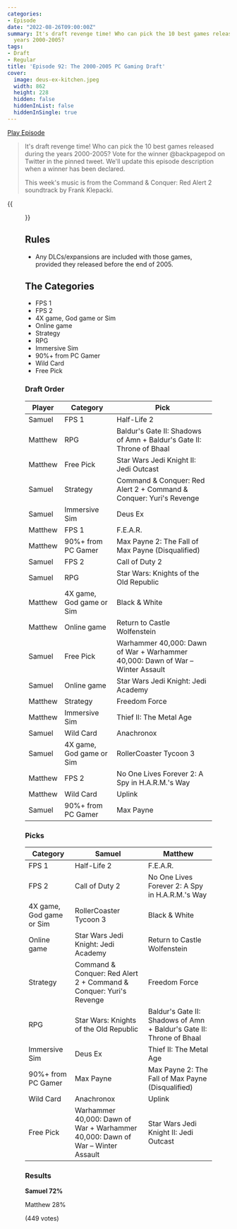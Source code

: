 ```yaml
---
categories:
- Episode
date: "2022-08-26T09:00:00Z"
summary: It's draft revenge time! Who can pick the 10 best games released during the
  years 2000-2005?
tags:
- Draft
- Regular
title: 'Episode 92: The 2000-2005 PC Gaming Draft'
cover: 
  image: deus-ex-kitchen.jpeg
  width: 862
  height: 228
  hidden: false
  hiddenInList: false
  hiddenInSingle: true
---
```


[Play Episode](https://www.patreon.com/posts/episode-92-2000-70859680)
> It's draft revenge time! Who can pick the 10 best games released during the years 2000-2005? Vote for the winner @backpagepod on Twitter in the pinned tweet. We'll update this episode description when a winner has been declared.
>
> This week's music is from the Command & Conquer: Red Alert 2 soundtrack by Frank Klepacki.

{{<figure 
    src="deus-ex-kitchen.jpeg" 
    caption="Image Credit: TABBDL" 
    alt="Deus Ex Kitchen">}}

## Rules

- Any DLCs/expansions are included with those games, provided they released before the end of 2005.

## The Categories

- FPS 1
- FPS 2
- 4X game, God game or Sim
- Online game
- Strategy
- RPG
- Immersive Sim
- 90%+ from PC Gamer
- Wild Card
- Free Pick

### Draft Order

| Player     | Category                 | Pick                                                                           |
|------------|--------------------------|--------------------------------------------------------------------------------|
| Samuel     | FPS 1                    | Half-Life 2                                                                    |
| Matthew    | RPG                      | Baldur's Gate II: Shadows of Amn + Baldur's Gate II: Throne of Bhaal           |
| Matthew    | Free Pick                | Star Wars Jedi Knight II: Jedi Outcast                                         |
| Samuel     | Strategy                 | Command & Conquer: Red Alert 2 + Command & Conquer: Yuri's Revenge             |
| Samuel     | Immersive Sim            | Deus Ex                                                                        |
| Matthew    | FPS 1                    | F.E.A.R.                                                                       |
| Matthew    | 90%+ from PC Gamer       | Max Payne 2: The Fall of Max Payne (Disqualified)                              |
| Samuel     | FPS 2                    | Call of Duty 2                                                                 |
| Samuel     | RPG                      | Star Wars: Knights of the Old Republic                                         |
| Matthew    | 4X game, God game or Sim | Black & White                                                                  |
| Matthew    | Online game              | Return to Castle Wolfenstein                                                   |
| Samuel     | Free Pick                | Warhammer 40,000: Dawn of War + Warhammer 40,000: Dawn of War – Winter Assault |
| Samuel     | Online game              | Star Wars Jedi Knight: Jedi Academy                                            |
| Matthew    | Strategy                 | Freedom Force                                                                  |
| Matthew    | Immersive Sim            | Thief II: The Metal Age                                                        |
| Samuel     | Wild Card                | Anachronox                                                                     |
| Samuel     | 4X game, God game or Sim | RollerCoaster Tycoon 3                                                         |
| Matthew    | FPS 2                    | No One Lives Forever 2: A Spy in H.A.R.M.'s Way                                |
| Matthew    | Wild Card                | Uplink                                                                         |
| Samuel     | 90%+ from PC Gamer       | Max Payne                                                                      |

### Picks

| Category                 | Samuel                                                                         | Matthew                                                              |
|--------------------------|--------------------------------------------------------------------------------|----------------------------------------------------------------------|
| FPS 1                    | Half-Life 2                                                                    | F.E.A.R.                                                             |
| FPS 2                    | Call of Duty 2                                                                 | No One Lives Forever 2: A Spy in H.A.R.M.'s Way                      |
| 4X game, God game or Sim | RollerCoaster Tycoon 3                                                         | Black & White                                                        |
| Online game              | Star Wars Jedi Knight: Jedi Academy                                            | Return to Castle Wolfenstein                                         |
| Strategy                 | Command & Conquer: Red Alert 2 + Command & Conquer: Yuri's Revenge             | Freedom Force                                                        |
| RPG                      | Star Wars: Knights of the Old Republic                                         | Baldur's Gate II: Shadows of Amn + Baldur's Gate II: Throne of Bhaal |
| Immersive Sim            | Deus Ex                                                                        | Thief II: The Metal Age                                              | 
| 90%+ from PC Gamer       | Max Payne                                                                      | Max Payne 2: The Fall of Max Payne (Disqualified)                    | 
| Wild Card                | Anachronox                                                                     | Uplink                                                               |
| Free Pick                | Warhammer 40,000: Dawn of War + Warhammer 40,000: Dawn of War – Winter Assault | Star Wars Jedi Knight II: Jedi Outcast                               |

### Results

**Samuel 72%**

Matthew 28%

(449 votes)